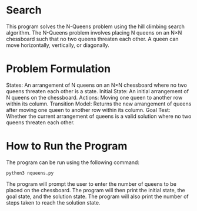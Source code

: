 # Search

This program solves the N-Queens problem using the hill climbing search algorithm. The N-Queens problem involves placing N queens on an N×N chessboard such that no two queens threaten each other. A queen can move horizontally, vertically, or diagonally.

# Problem Formulation

States: An arrangement of N queens on an N×N chessboard where no two queens threaten each other is a state.
Initial State: An initial arrangement of N queens on the chessboard.
Actions: Moving one queen to another row within its column.
Transition Model: Returns the new arrangement of queens after moving one queen to another row within its column.
Goal Test: Whether the current arrangement of queens is a valid solution where no two queens threaten each other.

# How to Run the Program

The program can be run using the following command:

```
python3 nqueens.py
```

The program will prompt the user to enter the number of queens to be placed on the chessboard. The program will then print the initial state, the goal state, and the solution state. The program will also print the number of steps taken to reach the solution state.

